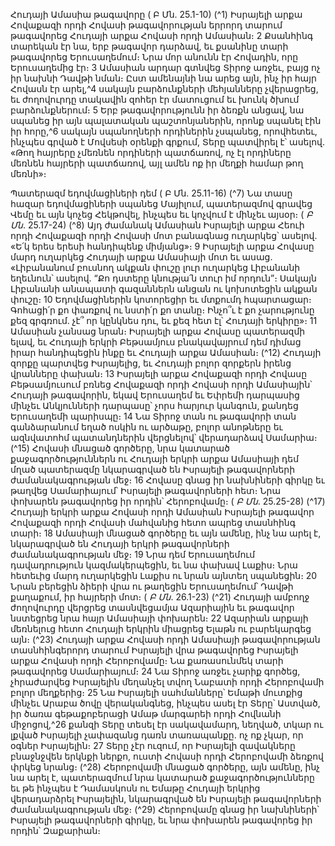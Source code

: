 
Հուդայի Ամասիա թագավորը
( Բ Մն. 25.1-10)
(^1) Իսրայելի արքա Հովաքազի որդի Հովասի թագավորության երրորդ տարում թագավորեց Հուդայի արքա Հովասի
որդի Ամասիան։ 2 Քսանհինգ տարեկան էր նա, երբ թագավոր դարձավ, եւ քսանինը տարի թագավորեց Երուսաղեմում։
Նրա մոր անունն էր Հովադին, որը Երուսաղեմից էր։ 3 Ամասիան արդար գտնվեց Տիրոջ առջեւ, բայց ոչ իր նախնի Դավթի
նման։ Ըստ ամենայնի նա արեց այն, ինչ իր հայր Հովասն էր արել,^4 սակայն բարձունքների մեհյանները չվերացրեց, եւ
ժողովուրդը տակավին զոհեր էր մատուցում եւ խունկ ծխում բարձունքներում։ 5 Երբ թագավորությունն իր ձեռքն
անցավ, նա սպանեց իր այն պալատական պաշտոնյաներին, որոնք սպանել էին իր հորը,^6 սակայն սպանողների
որդիներին չսպանեց, որովհետեւ, ինչպես գրված է Մովսեսի օրենքի գրքում, Տերը պատվիրել է՝ ասելով. «Թող հայրերը
չմեռնեն որդիների պատճառով, ոչ էլ որդիները մեռնեն հայրերի պատճառով, այլ ամեն ոք իր մեղքի համար թող մեռնի»։


Պատերազմ եդովմացիների դեմ
( Բ Մն. 25.11-16)
(^7) Նա տասը հազար եդովմացիների սպանեց Մայիլում, պատերազմով գրավեց Վեմը եւ այն կոչեց Հեկթովել, ինչպես
եւ կոչվում է մինչեւ այսօր։
( _Բ Մն_. 25.17-24)
(^8) Այդ ժամանակ Ամասիան Իսրայելի արքա Հեուի որդի Հովաքազի որդի Հովասի մոտ բանագնաց ուղարկեց՝ ասելով.
«Ե՛կ երես երեսի հանդիպենք միմյանց»։ 9 Իսրայելի արքա Հովասը մարդ ուղարկեց Հուդայի արքա Ամասիայի մոտ եւ
ասաց. «Լիբանանում բուսնող ակքան փուշը լուր ուղարկեց Լիբանանի եղեւնուն՝ ասելով. “Քո դստերը կնությա՛ն տուր
իմ որդուն”։ Սակայն Լիբանանի անապատի գազաններն անցան ու կոխոտեցին ակքան փուշը։ 10 Եդովմացիներին
կոտորեցիր եւ մտքումդ հպարտացար։ Գոհացի՛ր քո փառքով ու նստի՛ր քո տանը։ Ինչո՞ւ է քո չարությունը քեզ գրգռում.
չէ՞ որ կընկնես դու, եւ քեզ հետ էլ՝ Հուդայի երկիրը»։ 11 Ամասիան չանսաց նրան։ Իսրայելի արքա Հովասը պատերազմի
ելավ, եւ Հուդայի երկրի Բեթսամյուս բնակավայրում դեմ դիմաց իրար հանդիպեցին ինքը եւ Հուդայի արքա Ամասիան։
(^12) Հուդայի զորքը պարտվեց Իսրայելից, եւ Հուդայի բոլոր զորքերն իրենց վրանները փախան։ 13 Իսրայելի արքա
Հովաքազի որդի Հովասը Բեթսամյուսում բռնեց Հովաքազի որդի Հովասի որդի Ամասիային՝ Հուդայի թագավորին,
եկավ Երուսաղեմ եւ Եփրեմի դարպասից մինչեւ Անկյունների դարպասը՝ չորս հարյուր կանգուն, քանդեց Երուսաղեմի
պարիսպը։ 14 Նա Տիրոջ տան ու թագավորի տան գանձարանում եղած ոսկին ու արծաթը, բոլոր անոթները եւ
ազնվատոհմ պատանդներին վերցնելով՝ վերադարձավ Սամարիա։
(^15) Հովասի մնացած գործերը, նրա կատարած քաջագործություններն ու Հուդայի երկրի արքա Ամասիայի դեմ մղած
պատերազմը նկարագրված են Իսրայելի թագավորների ժամանակագրության մեջ։ 16 Հովասը գնաց իր նախնիների
գիրկը եւ թաղվեց Սամարիայում՝ Իսրայելի թագավորների հետ։ Նրա փոխարեն թագավորեց իր որդին՝ Հերոբովամը։
( _Բ Մն_. 25.25-28)
(^17) Հուդայի երկրի արքա Հովասի որդի Ամասիան Իսրայելի թագավոր Հովաքազի որդի Հովասի մահվանից հետո
ապրեց տասնհինգ տարի։ 18 Ամասիայի մնացած գործերը եւ այն ամենը, ինչ նա արել է, նկարագրված են Հուդայի երկրի
թագավորների ժամանակագրության մեջ։ 19 Նրա դեմ Երուսաղեմում դավադրություն կազմակերպեցին, եւ նա փախավ
Լաքիս։ Նրա հետեւից մարդ ուղարկեցին Լաքիս ու նրան այնտեղ սպանեցին։ 20 Նրան բերեցին ձիերի վրա ու թաղեցին
Երուսաղեմում՝ Դավթի քաղաքում, իր հայրերի մոտ։
( _Բ Մն_. 26.1-23)
(^21) Հուդայի ամբողջ ժողովուրդը վերցրեց տասնվեցամյա Ազարիային եւ թագավոր նստեցրեց նրա հայր Ամասիայի
փոխարեն։ 22 Ազարիան արքայի մեռնելուց հետո Հուդայի երկրին միացրեց Ելաթն ու բարեկարգեց այն։
(^23) Հուդայի արքա Հովասի որդի Ամասիայի թագավորության տասնհինգերորդ տարում Իսրայելի վրա թագավորեց
Իսրայելի արքա Հովասի որդի Հերոբովամը։ Նա քառասունմեկ տարի թագավորեց Սամարիայում։ 24 Նա Տիրոջ առջեւ
չարիք գործեց, չհրաժարվեց Իսրայելին մեղանչել տվող Նաբատի որդի Հերոբովամի բոլոր մեղքերից։ 25 Նա Իսրայելի
սահմանները՝ Եմաթի մուտքից մինչեւ Արաբա ծովը վերականգնեց, ինչպես ասել էր Տերը՝ Աստված, իր ծառա
գեթաքոբերացի Ամաթ մարգարեի որդի Հովնանի միջոցով,^26 քանզի Տերը տեսել էր սակավամարդ, նեղված, տկար ու
լքված Իսրայելի չափազանց դառն տառապանքը. ոչ ոք չկար, որ օգներ Իսրայելին։ 27 Տերը չէր ուզում, որ Իսրայելի
զավակները բնաջնջվեն երկնքի ներքո, ուստի Հովասի որդի Հերոբովամի ձեռքով փրկեց նրանց։
(^28) Հերոբովամի մնացած գործերը, այն ամենը, ինչ նա արել է, պատերազմում նրա կատարած քաջագործությունները
եւ թե ինչպես է Դամասկոսն ու Եմաթը Հուդայի երկրից վերադարձրել Իսրայելին, նկարագրված են Իսրայելի
թագավորների ժամանակագրության մեջ։
(^29) Հերոբովամը գնաց իր նախնիների՝ Իսրայելի թագավորների գիրկը, եւ նրա փոխարեն թագավորեց իր որդին՝
Զաքարիան։
